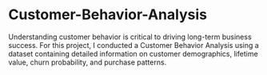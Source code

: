 # Customer-Behavior-Analysis
Understanding customer behavior is critical to driving long-term business success. For this project, I conducted a Customer Behavior Analysis using a dataset containing detailed information on customer demographics, lifetime value, churn probability, and purchase patterns. 
